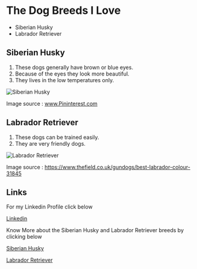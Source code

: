 # The Dog Breeds I Love
- Siberian Husky
- Labrador Retriever
## Siberian Husky
1. These dogs generally have brown or blue eyes.
2. Because of the eyes they look more beautiful.
3. They lives in the low temperatures only.

![Siberian Husky](https://i.pinimg.com/originals/d5/a8/34/d5a834e6a8d9ede51cedbed7ccd2fa01.jpg)

Image source : www.Pininterest.com
## Labrador Retriever
1. These dogs can be trained easily.
2. They are very friendly dogs.

![Labrador Retriever](https://keyassets.timeincuk.net/inspirewp/live/wp-content/uploads/sites/3/2016/04/Best-labrador-colour-630x400.jpg)
 
Image source : https://www.thefield.co.uk/gundogs/best-labrador-colour-31845
## Links

For my Linkedin Profile click below

[Linkedin](https://www.linkedin.com/in/bharath-kumar-gandhasiri-61a34914b/)


Know More about the Siberian Husky and Labrador Retriever breeds by clicking below

[Siberian Husky](https://www.akc.org/dog-breeds/siberian-husky/)

[Labrador Retriever](https://thelabradorclub.com/)

